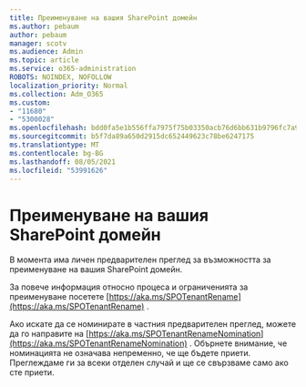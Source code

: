 ```yaml
---
title: Преименуване на вашия SharePoint домейн
ms.author: pebaum
author: pebaum
manager: scotv
ms.audience: Admin
ms.topic: article
ms.service: o365-administration
ROBOTS: NOINDEX, NOFOLLOW
localization_priority: Normal
ms.collection: Adm_O365
ms.custom:
- "11680"
- "5300028"
ms.openlocfilehash: bdd0fa5e1b556ffa7975f75b03350acb76d6bb631b9796fc7a92a12ff50c92a6
ms.sourcegitcommit: b5f7da89a650d2915dc652449623c78be6247175
ms.translationtype: MT
ms.contentlocale: bg-BG
ms.lasthandoff: 08/05/2021
ms.locfileid: "53991626"
---
```

# <a name="rename-your-sharepoint-domain"></a>Преименуване на вашия SharePoint домейн

В момента има личен предварителен преглед за възможността за преименуване на вашия SharePoint домейн.

За повече информация относно процеса и ограниченията за преименуване посетете [https://aka.ms/SPOTenantRename](https://aka.ms/SPOTenantRename) .

Ако искате да се номинирате в частния предварителен преглед, можете да го направите на [https://aka.ms/SPOTenantRenameNomination](https://aka.ms/SPOTenantRenameNomination) . Обърнете внимание, че номинацията не означава непременно, че ще бъдете приети. Преглеждаме ги за всеки отделен случай и ще се свързваме само ако сте приети.
